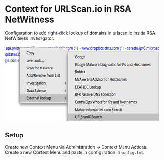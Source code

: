 # Context for URLScan.io in RSA NetWitness
Configuration to add right-click lookup of domains in urlscan.io inside RSA NetWitness investigator.

 <img src="https://raw.githubusercontent.com/tuckner/netwitness-urlscan/master/example.png" height="250">

## Setup

Create new Context Menu via Administration -> Context Menu Actions. Create a new Context Menu and paste in configuration in ```config.txt```.
